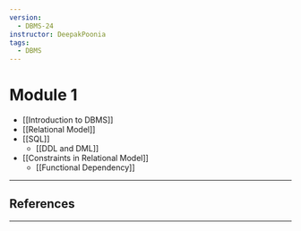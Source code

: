 ```yaml
---
version:
  - DBMS-24
instructor: DeepakPoonia
tags:
  - DBMS
---
```


# Module 1
- [[Introduction to DBMS]]
- [[Relational Model]]
- [[SQL]]
	- [[DDL and DML]]
- [[Constraints in Relational Model]]
	- [[Functional Dependency]]



---

## References


---
